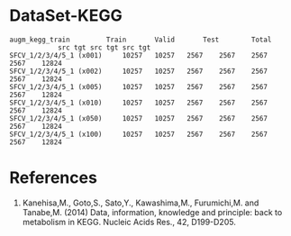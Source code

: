 # DataSet-KEGG
	augm_kegg_train			Train		Valid		Test		Total	
				src	tgt	src	tgt	src	tgt
	SFCV_1/2/3/4/5_1 (x001)		10257	10257	2567	2567	2567	2567	12824
	SFCV_1/2/3/4/5_1 (x002)		10257	10257	2567	2567	2567	2567	12824
	SFCV_1/2/3/4/5_1 (x005)		10257	10257	2567	2567	2567	2567	12824
	SFCV_1/2/3/4/5_1 (x010)		10257	10257	2567	2567	2567	2567	12824
	SFCV_1/2/3/4/5_1 (x050)		10257	10257	2567	2567	2567	2567	12824
	SFCV_1/2/3/4/5_1 (x100)		10257	10257	2567	2567	2567	2567	12824


# References
1.	Kanehisa,M., Goto,S., Sato,Y., Kawashima,M., Furumichi,M. and Tanabe,M. (2014) Data, information, knowledge and principle: back to metabolism in KEGG. Nucleic Acids Res., 42, D199-D205.

